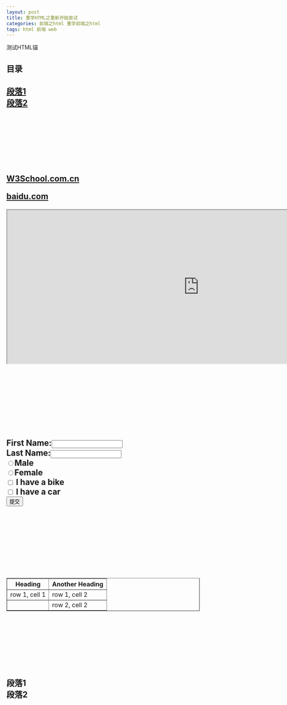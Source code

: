 ```yaml
---
layout: post
title: 重学HTML之重新开始尝试
categories: 前端之html 重学前端之html
tags: html 前端 web
---
```


<html>
<head> <meta http-equiv="Content-Type" content="text/html; charset=utf-8" />
<titie>测试HTML锚</title>
</head>

<body>
<h2>目录<h2>
<a href='#s1'>段落1</a></br>
<a href='#s2'>段落2</a></br>
</br></br></br></br></br></br>

<p><a href="http://www.w3school.com.cn" target="iframe_a">W3School.com.cn</a></p>
<p><a href="http://www.baidu.com" target="iframe_a">baidu.com</a></p>
<iframe src="http://www.baidu.com" width="1000" height="400" name="iframe_a"></iframe>

</br></br></br></br></br></br>
<form>
First Name:<input type="text" name="firstname" /></br>
Last Name:<input type="text" name="lastname" /></br>
<input type="radio" name="sex" value="male" />Male</br>
<input type="radio" name="sex" value="female" />Female</br>
<input type="checkbox" name="bike" /> I have a bike</br>
<input type="checkbox" name="car" /> I have a car</br>
<input type="submit" value="提交" />
</form>
</br></br></br></br></br></br>

<table border="1">
<tr>
<th>Heading</th>
<th>Another Heading</th>
</tr>
<tr>
<td>row 1, cell 1</td>
<td>row 1, cell 2</td>
</tr>
<tr>
<td>&nbsp;</td>
<td>row 2, cell 2</td>
</tr>
</table>

</br></br></br></br></br></br>
<a name = 's1'>段落1</a></br>
<a name = 's2'>段落2</a></br>
</body>
</html>
